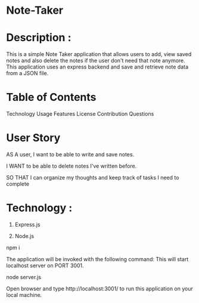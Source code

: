 # Note-Taker

# Description :
This is a simple Note Taker application that allows users to add, view saved notes and also delete the notes if the user don't need that note anymore. This application uses an express backend and save and retrieve note data from a JSON file.

# Table of Contents
Technology
Usage
Features
License
Contribution
Questions
# User Story
AS A user, I want to be able to write and save notes.

I WANT to be able to delete notes I've written before.

SO THAT I can organize my thoughts and keep track of tasks I need to complete

# Technology :
1. Express.js

2. Node.js

npm i

The application will be invoked with the following command: This will start localhost server on PORT 3001.

node server.js

Open browser and type http://localhost:3001/ to run this application on your local machine.

